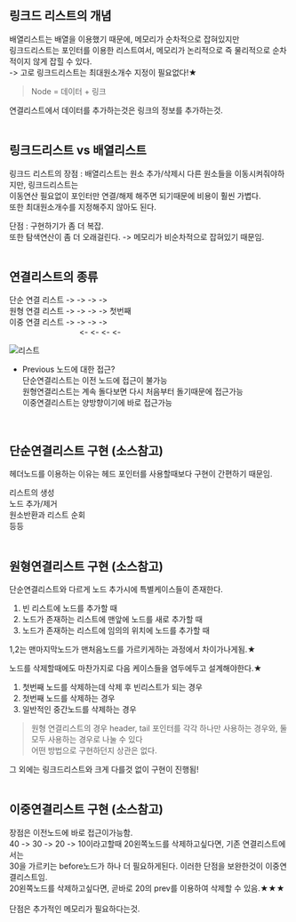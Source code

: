 ## 링크드 리스트의 개념<br> 

배열리스트는 배열을 이용했기 때문에, 메모리가 순차적으로 잡혀있지만<br>
링크드리스트는 포인터를 이용한 리스트여서, 메모리가 논리적으로 즉 물리적으로 순차적이지 않게 잡힐 수 있다.<br>
-> 고로 링크드리스트는 최대원소개수 지정이 필요없다!★<br>

> Node = 데이터 + 링크

연결리스트에서 데이터를 추가하는것은 링크의 정보를 추가하는것.
<br>
<br>

## 링크드리스트 vs 배열리스트 <br>

링크드 리스트의 장점 : 배열리스트는 원소 추가/삭제시 다른 원소들을 이동시켜줘야하지만, 링크드리스트는<br>
이동연산 필요없이 포인터만 연결/해제 해주면 되기때문에 비용이 훨씬 가볍다.<br>
또한 최대원소개수를 지정해주지 않아도 된다.<br>

단점 : 구현하기가 좀 더 복잡.<br>
또한 탐색연산이 좀 더 오래걸린다. -> 메모리가 비순차적으로 잡혀있기 때문임.<br>
<br>

## 연결리스트의 종류 <br>
단순 연결 리스트 -> -> -> -><br>
원형 연결 리스트 -> -> -> -> 첫번째<br>
이중 연결 리스트 -> -> -> -><br>
&nbsp;&nbsp;&nbsp;&nbsp;&nbsp;&nbsp;&nbsp;&nbsp;&nbsp;&nbsp;&nbsp;&nbsp;&nbsp;&nbsp;&nbsp;&nbsp;&nbsp;&nbsp;&nbsp;&nbsp;&nbsp;&nbsp;&nbsp;&nbsp;&nbsp;&nbsp;&nbsp;&nbsp;&nbsp;&nbsp;&nbsp;&nbsp;<- <- <- <-<br>

![리스트](https://user-images.githubusercontent.com/43705434/108394199-ce12ec80-7257-11eb-8e0f-a4376148c619.png)

- Previous 노드에 대한 접근?<br>
단순연결리스트는 이전 노드에 접근이 불가능<br>
원형연결리스트는 계속 돌다보면 다시 처음부터 돌기때문에 접근가능<br>
이중연결리스트는 양방향이기에 바로 접근가능<br>
<br>

## 단순연결리스트 구현 (소스참고)<br>
헤더노드를 이용하는 이유는 헤드 포인터를 사용할때보다 구현이 간편하기 때문임.

리스트의 생성<br>
노드 추가/제거<br>
원소반환과 리스트 순회<br>
등등<br>
<br>

## 원형연결리스트 구현 (소스참고)<br>
단순연결리스트와 다르게 노드 추가시에 특별케이스들이 존재한다.<br>

1. 빈 리스트에 노드를 추가할 때<br>
2. 노드가 존재하는 리스트에 맨앞에 노드를 새로 추가할 때<br>
3. 노드가 존재하는 리스트에 임의의 위치에 노드를 추가할 때<br>

1,2는 맨마지막노드가 맨처음노드를 가르키게하는 과정에서 차이가나게됨.★
<br>

노드를 삭제할때에도 마찬가지로 다음 케이스들을 염두에두고 설계해야한다.★<br>
1. 첫번째 노드를 삭제하는데 삭제 후 빈리스트가 되는 경우<br>
2. 첫번째 노드를 삭제하는 경우<br>
3. 일반적인 중간노드를 삭제하는 경우<br>

> 원형 연결리스트의 경우 header, tail 포인터를 각각 하나만 사용하는 경우와, 둘 모두 사용하는 경우로 나눌 수 있다<br>
> 어떤 방법으로 구현하던지 상관은 없다.<br>

그 외에는 링크드리스트와 크게 다를것 없이 구현이 진행됨!<br>
<br>

## 이중연결리스트 구현 (소스참고)<br>

장점은 이전노드에 바로 접근이가능함.<br>
40 -> 30 -> 20 -> 10이라고할때 20왼쪽노드를 삭제하고싶다면, 기존 연결리스트에서는<br>
30을 가르키는 before노드가 하나 더 필요하게된다. 이러한 단점을 보완한것이 이중연결리스트임.<br>
20왼쪽노드를 삭제하고싶다면, 곧바로 20의 prev를 이용하여 삭제할 수 있음.★★★<br>
<br>
단점은 추가적인 메모리가 필요하다는것.

